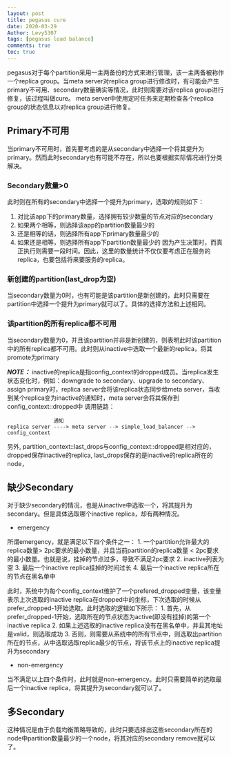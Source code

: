 ```yaml
---
layout: post
title: pegasus cure
date: 2020-03-29
Author: Levy5307
tags: [pegasus load balance]
comments: true
toc: true
---
```


pegasus对于每个partition采用一主两备份的方式来进行管理，该一主两备被称作一个replica group。当meta server对replica group进行修改时，有可能会产生primary不可用、secondary数量确实等情况，此时则需要对该replica group进行修复，该过程叫做cure。
meta server中使用定时任务来定期检查各个replica group的状态信息以对replica group进行修复。

## Primary不可用
当primary不可用时，首先要考虑的是从secondary中选择一个将其提升为primary。然而此时secondary也有可能不存在，所以也要根据实际情况进行分类解决。

### Secondary数量>0
此时则在所有的secondary中选择一个提升为primary，选取的规则如下：
1. 对比该app下的primary数量，选择拥有较少数量的节点对应的secondary
2. 如果两个相等，则选择该app的partition数量最少的
3. 还是相等的话，则选择所有app下primary数量最少的
4. 如果还是相等，则选择所有app下partition数量最少的
因为产生决策时，而真正执行则需要一段时间。因此，这里的数量统计不仅仅要考虑正在服务的replica，也要包括将来要服务的replica。

### 新创建的partition(last_drop为空)
当secondary数量为0时，也有可能是该partition是新创建的，此时只需要在partition中选择一个提升为primary就可以了。具体的选择方法和上述相同。

### 该partition的所有replica都不可用
当secondary数量为0，并且该partition并非是新创建的，则表明此时该partition中的所有replica都不可用。此时则从inactive中选取一个最新的replica，将其promote为primary

***NOTE：*** inactive的replica是指config_context的dropped成员。当replica发生状态变化时，例如：downgrade to secondary、upgrade to secondary、assign primary时，replica server会将该replica状态同步给meta server，当收到某个replica变为inactive的通知时，meta server会将其保存到config_context::dropped中
调用链路：
```
               通知
replica server ----> meta server --> simple_load_balancer --> config_context
```
另外, partition_context::last_drops与config_context::dropped是相对应的，dropped保存inactive的replica, last_drops保存的是inactive的replica所在的node，

## 缺少Secondary

对于缺少secondary的情况，也是从inactive中选取一个，将其提升为secondary。但是具体选取哪个inactive replica，却有两种情况。
- emergency

所谓emergency，就是满足以下四个条件之一：
	1. 一个partition允许最大的replica数量> 2pc要求的最小数量，并且当前partition的replica数量 < 2pc要求的最小数量。也就是说，挂掉的节点过多，导致不满足2pc要求
	2. inactive列表为空
	3. 最后一个inactive replica挂掉的时间过长
	4. 最后一个inactive replica所在的节点在黑名单中
 
此时，系统中为每个config_context维护了一个prefered_dropped变量，该变量表示上次选取的inactive replica在dropped中的坐标，下次选取的时候从prefer_dropped-1开始选取。此时选取的逻辑如下所示：
	1. 首先，从prefer_dropped-1开始，选取所在的节点状态为active(即没有挂掉)的第一个inactive replica
	2. 如果上述选取的inactive replica没有在黑名单中，并且其地址是valid，则选取成功
	3. 否则，则需要从系统中的所有节点中，则选取出partition所在的节点，从中选取选取replica最少的节点，将该节点上的inactive replica提升为secondary
	
- non-emergency

当不满足以上四个条件时，此时就是non-emergency。此时只需要简单的选取最后一个inactive replica，将其提升为secondary就可以了。

## 多Secondary
这种情况是由于负载均衡策略导致的，此时只要选择出这些secondary所在的node中partition数量最少的一个node，将其对应的secondary remove就可以了。

